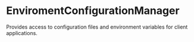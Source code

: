 EnviromentConfigurationManager
==============================

Provides access to configuration files and environment variables for client applications.
